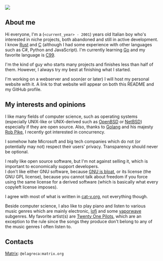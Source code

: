 ![](https://img.shields.io/github/last-commit/EdoardoLaGreca/EdoardoLaGreca?label=last%20change)

## About me

Hi everyone, I'm a (`<current_year> - 2001`) years old Italian boy who's interested in niche projects, both abandoned and still in active development. I know [Rust](https://www.rust-lang.org/) and [C](https://en.wikipedia.org/wiki/C_(programming_language)) (although I had some experience with other languages such as C#, Python and JavaScript). I'm currently learning [Go](https://golang.org/) and my favorite language is [C99](https://en.wikipedia.org/wiki/C99).

I'm the kind of guy who starts many projects and finishes less than half of them. However, I always try my best at finishing what I started.

I'm working on a webserver and soon(er or later) I will host my personal website with it. A link to that website will appear on both this README and my GitHub profile.

## My interests and opinions

I like many fields of computer science, such as operating systems (especially UNIX-like or UNIX-derived such as [OpenBSD](https://www.openbsd.org/) or [NetBSD](https://netbsd.org/)) especially if they are open source. Also, thanks to [Golang](https://golang.org/) and his majesty [Rob Pike](https://en.wikipedia.org/wiki/Rob_Pike), I recently got interested in concurrency.

I somehow hate Microsoft and big tech companies which do not (or potentially may not) respect their users' privacy. Transparency should never be optional.

I really like open source software, but I'm not against selling it, which is important to economically support developers.  
I don't like either GNU software, because [GNU is bloat](http://9front.org/img/longcat.png), or its license (the GNU GPL license), because you cannot talk about freedom if you force using the same license for a derived software (which is basically what every copyleft license imposes).  

I agree with most of what is written in [cat-v.org](cat-v.org), not everything though.

Beside computer science, I also like to play piano and listen to various music genres which are mainly electronic, [lofi](https://en.wikipedia.org/wiki/Lo-fi_music) and some [vaporwave](https://en.wikipedia.org/wiki/Vaporwave) subgenres. My favorite artist(s) are [Twenty One Pilots](https://en.wikipedia.org/wiki/Twenty_One_Pilots), which are an exception to the rule since the songs they produce don't belong to any of the music genres I often listen to.

## Contacts
[Matrix](https://matrix.org/): `@elagreca:matrix.org`
